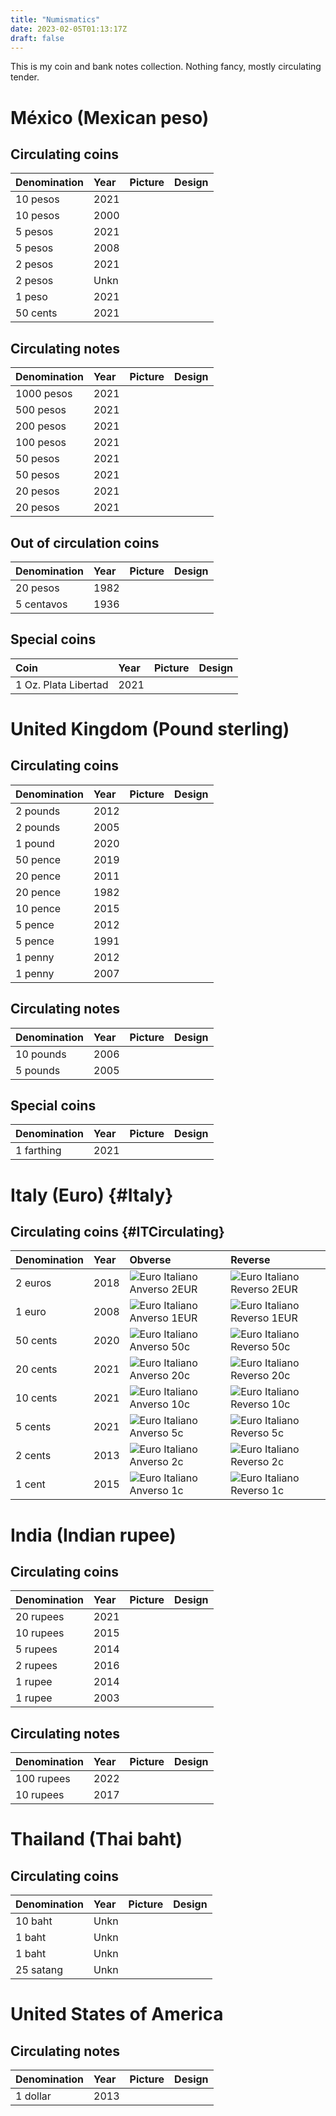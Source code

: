 ```yaml
---
title: "Numismatics"
date: 2023-02-05T01:13:17Z
draft: false
---
```


This is my coin and bank notes collection.
Nothing fancy, mostly circulating tender.

# México (Mexican peso)

## Circulating coins

| Denomination  | Year | Picture | Design |
| :---          | :--- | :---    | :---   |
| 10 pesos      | 2021 |         |        |
| 10 pesos      | 2000 |         |        |
| 5 pesos       | 2021 |         |        |
| 5 pesos       | 2008 |         |        |
| 2 pesos       | 2021 |         |        |
| 2 pesos       | Unkn |         |        |
| 1 peso        | 2021 |         |        |
| 50 cents      | 2021 |         |        |

## Circulating notes

| Denomination  | Year | Picture | Design |
| :---          | :--- | :---    | :---   |
| 1000 pesos    | 2021 |         |        |
| 500 pesos     | 2021 |         |        |
| 200 pesos     | 2021 |         |        |
| 100 pesos     | 2021 |         |        |
| 50 pesos      | 2021 |         |        |
| 50 pesos      | 2021 |         |        |
| 20 pesos      | 2021 |         |        |
| 20 pesos      | 2021 |         |        |

## Out of circulation coins

| Denomination   | Year | Picture | Design |
| :---           | :--- | :---    | :---   |
| 20 pesos       | 1982 |         |        |
| 5 centavos     | 1936 |         |        |

## Special coins

| Coin                 | Year | Picture | Design |
| :---                 | :--- | :---    | :---   |
| 1 Oz. Plata Libertad | 2021 |         |        |

# United Kingdom (Pound sterling)

## Circulating coins

| Denomination | Year | Picture | Design |
| :---         | :--- | :---    | :---   |
| 2 pounds     | 2012 |         |        |
| 2 pounds     | 2005 |         |        |
| 1 pound      | 2020 |         |        |
| 50 pence     | 2019 |         |        |
| 20 pence     | 2011 |         |        |
| 20 pence     | 1982 |         |        |
| 10 pence     | 2015 |         |        |
| 5 pence      | 2012 |         |        |
| 5 pence      | 1991 |         |        |
| 1 penny      | 2012 |         |        |
| 1 penny      | 2007 |         |        |

## Circulating notes

| Denomination | Year | Picture | Design |
| :---         | :--- | :---    | :---   |
| 10 pounds    | 2006 |         |        |
| 5 pounds     | 2005 |         |        |

## Special coins

| Denomination | Year | Picture | Design |
| :---         | :--- | :---    | :---   |
| 1 farthing   | 2021 |         |        |

# Italy (Euro) {#Italy}

## Circulating coins {#ITCirculating}

| Denomination  | Year | Obverse                | Reverse                |
| :---          | :--- | :---                   | :---                   |
| 2 euros       | 2018 | ![Euro Italiano Anverso 2EUR](  EUR2_obv.jpg) | ![Euro Italiano Reverso 2EUR](  EUR2_rev.jpg) |
| 1 euro        | 2008 | ![Euro Italiano Anverso 1EUR](  EUR1_obv.jpg) | ![Euro Italiano Reverso 1EUR](  EUR1_rev.jpg) |
| 50 cents      | 2020 | ![Euro Italiano Anverso 50c]( EUR05_obv.jpg) | ![Euro Italiano Reverso 50c]( EUR05_rev.jpg) |
| 20 cents      | 2021 | ![Euro Italiano Anverso 20c]( EUR02_obv.jpg) | ![Euro Italiano Reverso 20c]( EUR02_rev.jpg) |
| 10 cents      | 2021 | ![Euro Italiano Anverso 10c]( EUR01_obv.jpg) | ![Euro Italiano Reverso 10c]( EUR01_rev.jpg) |
| 5 cents       | 2021 | ![Euro Italiano Anverso 5c](EUR005_obv.jpg) | ![Euro Italiano Reverso 5c](EUR005_rev.jpg) |
| 2 cents       | 2013 | ![Euro Italiano Anverso 2c](EUR002_obv.jpg) | ![Euro Italiano Reverso 2c](EUR002_rev.jpg) |
| 1 cent        | 2015 | ![Euro Italiano Anverso 1c](EUR001_obv.jpg) | ![Euro Italiano Reverso 1c](EUR001_rev.jpg) |

# India (Indian rupee)

## Circulating coins

| Denomination  | Year | Picture | Design |
| :---          | :--- | :---    | :---   |
| 20 rupees     | 2021 |         |        |
| 10 rupees     | 2015 |         |        |
| 5 rupees      | 2014 |         |        |
| 2 rupees      | 2016 |         |        |
| 1 rupee       | 2014 |         |        |
| 1 rupee       | 2003 |         |        |

## Circulating notes

| Denomination  | Year | Picture | Design |
| :---          | :--- | :---    | :---   |
| 100 rupees    | 2022 |         |        |
| 10 rupees     | 2017 |         |        |

# Thailand (Thai baht)

## Circulating coins

| Denomination  | Year | Picture | Design |
| :---          | :--- | :---    | :---   |
| 10 baht       | Unkn |         |        |
| 1 baht        | Unkn |         |        |
| 1 baht        | Unkn |         |        |
| 25 satang     | Unkn |         |        |

# United States of America

## Circulating notes

| Denomination  | Year | Picture | Design |
| :---          | :--- | :---    | :---   |
| 1 dollar      | 2013 |         |        |
